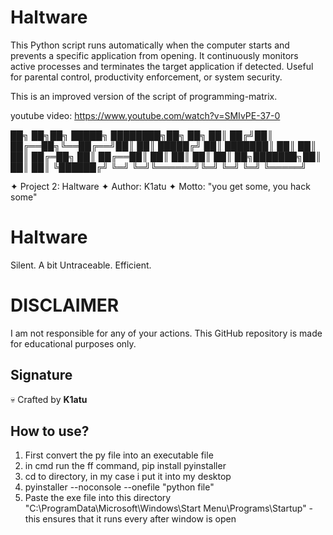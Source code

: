 # Haltware
This Python script runs automatically when the computer starts and prevents a specific application from opening. It continuously monitors active processes and terminates the target application if detected. Useful for parental control, productivity enforcement, or system security.


This is an improved version of the script of programming-matrix. 

youtube video: https://www.youtube.com/watch?v=SMIvPE-37-0


██╗  ██╗██╗      █████╗ ████████╗██╗   ██╗
██║ ██╔╝██║     ██╔══██╗╚══██╔══╝██║   ██║
█████╔╝ ██║     ███████║   ██║   ██║   ██║
██╔═██╗ ██║     ██╔══██║   ██║   ██║   ██║
██║  ██╗███████╗██║  ██║   ██║   ╚██████╔╝
╚═╝  ╚═╝╚══════╝╚═╝  ╚═╝   ╚═╝    ╚═════╝ 
                                          


✦ Project 2: Haltware
✦ Author: K1atu
✦ Motto: "you get some, you hack some"

# Haltware
Silent. A bit Untraceable. Efficient.


# DISCLAIMER 
I am not responsible for any of your actions. This GitHub repository is made for educational purposes only.


##  Signature  
💀 Crafted by **K1atu** 

## How to use?

 1. First convert the py file into an executable file
 2. in cmd run the ff command, pip install pyinstaller
 3. cd to directory, in my case i put it into my desktop
 4. pyinstaller --noconsole --onefile "python file"
 5. Paste the exe file into this directory "C:\ProgramData\Microsoft\Windows\Start Menu\Programs\Startup" - this ensures that it runs every after window is open

